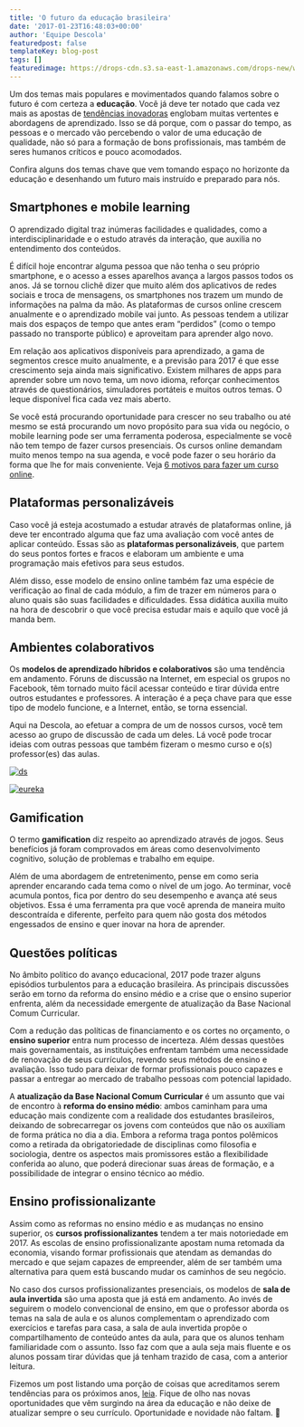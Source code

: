 ```yaml
---
title: 'O futuro da educação brasileira'
date: '2017-01-23T16:48:03+00:00'
author: 'Equipe Descola'
featuredpost: false
templateKey: blog-post
tags: []
featuredimage: https://drops-cdn.s3.sa-east-1.amazonaws.com/drops-new/wp-content/uploads/2017/01/12193043/educacao-150x150.png
---
```

Um dos temas mais populares e movimentados quando falamos sobre o futuro é com certeza a **educação**. Você já deve ter notado que cada vez mais as apostas de [tendências inovadoras](https://descola.org/drops/tendencias-de-inovacao-para-2017/) englobam muitas vertentes e abordagens de aprendizado. Isso se dá porque, com o passar do tempo, as pessoas e o mercado vão percebendo o valor de uma educação de qualidade, não só para a formação de bons profissionais, mas também de seres humanos críticos e pouco acomodados.

Confira alguns dos temas chave que vem tomando espaço no horizonte da educação e desenhando um futuro mais instruído e preparado para nós.

Smartphones e mobile learning
-----------------------------

O aprendizado digital traz inúmeras facilidades e qualidades, como a interdisciplinaridade e o estudo através da interação, que auxilia no entendimento dos conteúdos.

É difícil hoje encontrar alguma pessoa que não tenha o seu próprio smartphone, e o acesso a esses aparelhos avança a largos passos todos os anos. Já se tornou clichê dizer que muito além dos aplicativos de redes sociais e troca de mensagens, os smartphones nos trazem um mundo de informações na palma da mão. As plataformas de cursos online crescem anualmente e o aprendizado mobile vai junto. As pessoas tendem a utilizar mais dos espaços de tempo que antes eram “perdidos” (como o tempo passado no transporte público) e aproveitam para aprender algo novo.

Em relação aos aplicativos disponíveis para aprendizado, a gama de segmentos cresce muito anualmente, e a previsão para 2017 é que esse crescimento seja ainda mais significativo. Existem milhares de apps para aprender sobre um novo tema, um novo idioma, reforçar conhecimentos através de questionários, simuladores portáteis e muitos outros temas. O leque disponível fica cada vez mais aberto.

Se você está procurando oportunidade para crescer no seu trabalho ou até mesmo se está procurando um novo propósito para sua vida ou negócio, o mobile learning pode ser uma ferramenta poderosa, especialmente se você não tem tempo de fazer cursos presenciais. Os cursos online demandam muito menos tempo na sua agenda, e você pode fazer o seu horário da forma que lhe for mais conveniente. Veja [6 motivos para fazer um curso online](https://descola.org/drops/6-motivos-para-fazer-um-curso-online-hoje/).

Plataformas personalizáveis
---------------------------

Caso você já esteja acostumado a estudar através de plataformas online, já deve ter encontrado alguma que faz uma avaliação com você antes de aplicar conteúdo. Essas são as **plataformas personalizáveis**, que partem do seus pontos fortes e fracos e elaboram um ambiente e uma programação mais efetivos para seus estudos.

Além disso, esse modelo de ensino online também faz uma espécie de verificação ao final de cada módulo, a fim de trazer em números para o aluno quais são suas facilidades e dificuldades. Essa didática auxilia muito na hora de descobrir o que você precisa estudar mais e aquilo que você já manda bem.

Ambientes colaborativos
-----------------------

Os **modelos de aprendizado híbridos e colaborativos** são uma tendência em andamento. Fóruns de discussão na Internet, em especial os grupos no Facebook, têm tornado muito fácil acessar conteúdo e tirar dúvida entre outros estudantes e professores. A interação é a peça chave para que esse tipo de modelo funcione, e a Internet, então, se torna essencial.

Aqui na Descola, ao efetuar a compra de um de nossos cursos, você tem acesso ao grupo de discussão de cada um deles. Lá você pode trocar ideias com outras pessoas que também fizeram o mesmo curso e o(s) professor(es) das aulas.

[![ds](https://descola.org/drops/wp-content/uploads/2017/01/ds.png)](https://descola.org/curso/design-de-servicos)

[![eureka](https://descola.org/drops/wp-content/uploads/2017/01/eureka.png)](https://descola.org/curso/eureka-como-ter-ideias-de-negocio)

Gamification
------------

O termo **gamification** diz respeito ao aprendizado através de jogos. Seus benefícios já foram comprovados em áreas como desenvolvimento cognitivo, solução de problemas e trabalho em equipe.

Além de uma abordagem de entretenimento, pense em como seria aprender encarando cada tema como o nível de um jogo. Ao terminar, você acumula pontos, fica por dentro do seu desempenho e avança até seus objetivos. Essa é uma ferramenta pra que você aprenda de maneira muito descontraída e diferente, perfeito para quem não gosta dos métodos engessados de ensino e quer inovar na hora de aprender.

Questões políticas
------------------

No âmbito político do avanço educacional, 2017 pode trazer alguns episódios turbulentos para a educação brasileira. As principais discussões serão em torno da reforma do ensino médio e a crise que o ensino superior enfrenta, além da necessidade emergente de atualização da Base Nacional Comum Curricular.

Com a redução das políticas de financiamento e os cortes no orçamento, o **ensino superior** entra num processo de incerteza. Além dessas questões mais governamentais, as instituições enfrentam também uma necessidade de renovação de seus currículos, revendo seus métodos de ensino e avaliação. Isso tudo para deixar de formar profissionais pouco capazes e passar a entregar ao mercado de trabalho pessoas com potencial lapidado.

A **atualização da Base Nacional Comum Curricular** é um assunto que vai de encontro à **reforma do ensino médio**: ambos caminham para uma educação mais condizente com a realidade dos estudantes brasileiros, deixando de sobrecarregar os jovens com conteúdos que não os auxiliam de forma prática no dia a dia. Embora a reforma traga pontos polêmicos como a retirada da obrigatoriedade de disciplinas como filosofia e sociologia, dentre os aspectos mais promissores estão a flexibilidade conferida ao aluno, que poderá direcionar suas áreas de formação, e a possibilidade de integrar o ensino técnico ao médio.

Ensino profissionalizante
-------------------------

Assim como as reformas no ensino médio e as mudanças no ensino superior, os **cursos profissionalizantes** tendem a ter mais notoriedade em 2017. As escolas de ensino profissionalizante apostam numa retomada da economia, visando formar profissionais que atendam as demandas do mercado e que sejam capazes de empreender, além de ser também uma alternativa para quem está buscando mudar os caminhos de seu negócio.

No caso dos cursos profissionalizantes presenciais, os modelos de **sala de aula invertida** são uma aposta que já está em andamento. Ao invés de seguirem o modelo convencional de ensino, em que o professor aborda os temas na sala de aula e os alunos complementam o aprendizado com exercícios e tarefas para casa, a sala de aula invertida propõe o compartilhamento de conteúdo antes da aula, para que os alunos tenham familiaridade com o assunto. Isso faz com que a aula seja mais fluente e os alunos possam tirar dúvidas que já tenham trazido de casa, com a anterior leitura.

Fizemos um post listando uma porção de coisas que acreditamos serem tendências para os próximos anos, [leia](https://descola.org/drops/tendencias-de-inovacao-para-2017/). Fique de olho nas novas oportunidades que vêm surgindo na área da educação e não deixe de atualizar sempre o seu currículo. Oportunidade e novidade não faltam. 🙂
